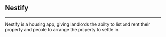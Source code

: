 ## Nestify
---
Nestify is a housing app, giving landlords the abilty to list and rent their property and people to arrange the property to settle in.